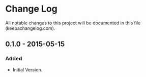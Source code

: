 # Change Log
All notable changes to this project will be documented in this file (keepachangelog.com).

## 0.1.0 - 2015-05-15
### Added
- Initial Version.
